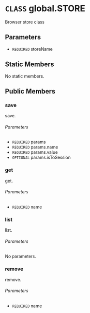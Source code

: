 # `CLASS` global.STORE
Browser store class

## Parameters
* `REQUIRED` storeName 

## Static Members
No static members.

## Public Members

### save
save.
###### Parameters
* `REQUIRED` params
* `REQUIRED` params.name
* `REQUIRED` params.value
* `OPTIONAL` params.isToSession

### get
get.
###### Parameters
* `REQUIRED` name

### list
list.
###### Parameters
No parameters.

### remove
remove.
###### Parameters
* `REQUIRED` name
